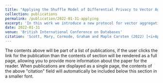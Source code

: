 ```yaml
---
title: "Applying the Shuffle Model of Differential Privacy to Vector Aggregation"
collection: publications
permalink: /publication/2022-01-31-applying
excerpt: 'In this work we introduce a new protocol for vector aggregation in the context of the Shuffle Model, a recent model within Differential Privacy.'
date: 2022-01-31
venue: 'British International Conference on Databases'
citation: 'Scott, Mary, Cormode, Graham and Maple Carsten (2022) [<i>Applying the Shuffle Model of Differential Privacy to Vector Aggregation.<\i>](https://arxiv.org/abs/2112.05464) In: BICOD21: British International Conference on Databases, London, UK, 28 Mar 2022. Published in: CEUR Workshop Proceedings pp. 1-10. ISSN 1613-0073.'
---
```


The contents above will be part of a list of publications, if the user clicks the link for the publication than the contents of section will be rendered as a full page, allowing you to provide more information about the paper for the reader. When publications are displayed as a single page, the contents of the above "citation" field will automatically be included below this section in a smaller font.
